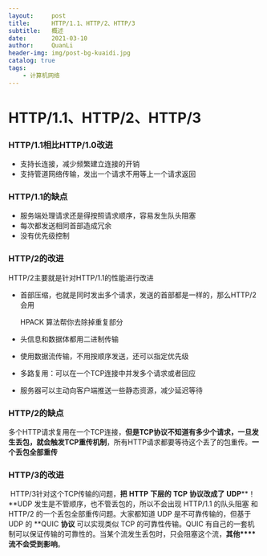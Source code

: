 ```yaml
---
layout:     post
title:      HTTP/1.1、HTTP/2、HTTP/3 
subtitle:   概述
date:       2021-03-10
author:     QuanLi
header-img: img/post-bg-kuaidi.jpg
catalog: true
tags:
    - 计算机网络
---
```


# HTTP/1.1、HTTP/2、HTTP/3 

### HTTP/1.1相比HTTP/1.0改进

- 支持长连接，减少频繁建立连接的开销
- 支持管道网络传输，发出一个请求不用等上一个请求返回

### HTTP/1.1的缺点

- 服务端处理请求还是得按照请求顺序，容易发生队头阻塞
- 每次都发送相同首部造成冗余
- 没有优先级控制

### HTTP/2的改进

HTTP/2主要就是针对HTTP/1.1的性能进行改进

- 首部压缩，也就是同时发出多个请求，发送的首部都是一样的，那么HTTP/2会用 

  HPACK 算法帮你去除掉重复部分

- 头信息和数据体都用二进制传输

- 使用数据流传输，不用按顺序发送，还可以指定优先级

- 多路复用：可以在一个TCP连接中并发多个请求或者回应

- 服务器可以主动向客户端推送一些静态资源，减少延迟等待

### HTTP/2的缺点

​	多个HTTP请求复用在一个TCP连接，**但是TCP协议不知道有多少个请求，一旦发生丢包，就会触发TCP重传机制**，所有HTTP请求都要等待这个丢了的包重传。**一个丢包全部重传**



### HTTP/3的改进

​	HTTP/3针对这个TCP传输的问题，**把** **HTTP** **下层的** **TCP** **协议改成了** **UDP****！**UDP 发生是不管顺序，也不管丢包的，所以不会出现 HTTP/1.1 的队头阻塞 和 HTTP/2 的一个丢包全部重传问题。大家都知道 UDP 是不可靠传输的，但基于 UDP 的 **QUIC **协议** 可以实现类似 TCP 的可靠性传输。QUIC 有自己的一套机制可以保证传输的可靠性的。当某个流发生丢包时，只会阻塞这个流，**其他****流不会受到影响**。